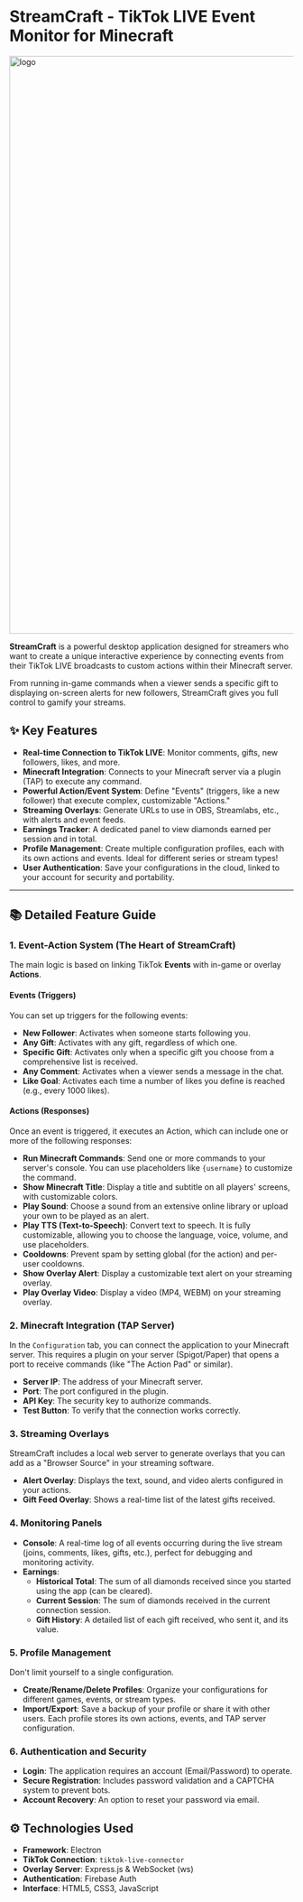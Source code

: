 # StreamCraft - TikTok LIVE Event Monitor for Minecraft
<p align="center">
  <!-- You can place your logo URL here -->
</p><img width="1024" height="1024" alt="logo" src="https://github.com/user-attachments/assets/3ebc7b94-915c-4f79-b338-2b7715a52850" />


**StreamCraft** is a powerful desktop application designed for streamers who want to create a unique interactive experience by connecting events from their TikTok LIVE broadcasts to custom actions within their Minecraft server.

From running in-game commands when a viewer sends a specific gift to displaying on-screen alerts for new followers, StreamCraft gives you full control to gamify your streams.

## ✨ Key Features

*   **Real-time Connection to TikTok LIVE**: Monitor comments, gifts, new followers, likes, and more.
*   **Minecraft Integration**: Connects to your Minecraft server via a plugin (TAP) to execute any command.
*   **Powerful Action/Event System**: Define "Events" (triggers, like a new follower) that execute complex, customizable "Actions."
*   **Streaming Overlays**: Generate URLs to use in OBS, Streamlabs, etc., with alerts and event feeds.
*   **Earnings Tracker**: A dedicated panel to view diamonds earned per session and in total.
*   **Profile Management**: Create multiple configuration profiles, each with its own actions and events. Ideal for different series or stream types!
*   **User Authentication**: Save your configurations in the cloud, linked to your account for security and portability.

---

## 📚 Detailed Feature Guide

### 1. Event-Action System (The Heart of StreamCraft)

The main logic is based on linking TikTok **Events** with in-game or overlay **Actions**.

#### Events (Triggers)
You can set up triggers for the following events:
*   **New Follower**: Activates when someone starts following you.
*   **Any Gift**: Activates with any gift, regardless of which one.
*   **Specific Gift**: Activates only when a specific gift you choose from a comprehensive list is received.
*   **Any Comment**: Activates when a viewer sends a message in the chat.
*   **Like Goal**: Activates each time a number of likes you define is reached (e.g., every 1000 likes).

#### Actions (Responses)
Once an event is triggered, it executes an Action, which can include one or more of the following responses:
*   **Run Minecraft Commands**: Send one or more commands to your server's console. You can use placeholders like `{username}` to customize the command.
*   **Show Minecraft Title**: Display a title and subtitle on all players' screens, with customizable colors.
*   **Play Sound**: Choose a sound from an extensive online library or upload your own to be played as an alert.
*   **Play TTS (Text-to-Speech)**: Convert text to speech. It is fully customizable, allowing you to choose the language, voice, volume, and use placeholders.
*   **Cooldowns**: Prevent spam by setting global (for the action) and per-user cooldowns.
*   **Show Overlay Alert**: Display a customizable text alert on your streaming overlay.
*   **Play Overlay Video**: Display a video (MP4, WEBM) on your streaming overlay.

### 2. Minecraft Integration (TAP Server)
In the `Configuration` tab, you can connect the application to your Minecraft server. This requires a plugin on your server (Spigot/Paper) that opens a port to receive commands (like "The Action Pad" or similar).
*   **Server IP**: The address of your Minecraft server.
*   **Port**: The port configured in the plugin.
*   **API Key**: The security key to authorize commands.
*   **Test Button**: To verify that the connection works correctly.

### 3. Streaming Overlays
StreamCraft includes a local web server to generate overlays that you can add as a "Browser Source" in your streaming software.
*   **Alert Overlay**: Displays the text, sound, and video alerts configured in your actions.
*   **Gift Feed Overlay**: Shows a real-time list of the latest gifts received.

### 4. Monitoring Panels
*   **Console**: A real-time log of all events occurring during the live stream (joins, comments, likes, gifts, etc.), perfect for debugging and monitoring activity.
*   **Earnings**:
    *   **Historical Total**: The sum of all diamonds received since you started using the app (can be cleared).
    *   **Current Session**: The sum of diamonds received in the current connection session.
    *   **Gift History**: A detailed list of each gift received, who sent it, and its value.

### 5. Profile Management
Don't limit yourself to a single configuration.
*   **Create/Rename/Delete Profiles**: Organize your configurations for different games, events, or stream types.
*   **Import/Export**: Save a backup of your profile or share it with other users. Each profile stores its own actions, events, and TAP server configuration.

### 6. Authentication and Security
*   **Login**: The application requires an account (Email/Password) to operate.
*   **Secure Registration**: Includes password validation and a CAPTCHA system to prevent bots.
*   **Account Recovery**: An option to reset your password via email.

## ⚙️ Technologies Used
*   **Framework**: Electron
*   **TikTok Connection**: `tiktok-live-connector`
*   **Overlay Server**: Express.js & WebSocket (ws)
*   **Authentication**: Firebase Auth
*   **Interface**: HTML5, CSS3, JavaScript
